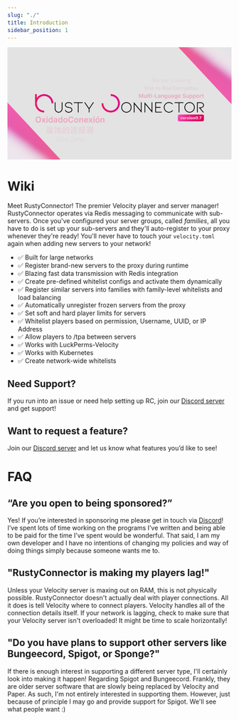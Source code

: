 ```yaml
---
slug: "./"
title: Introduction
sidebar_position: 1
---
```

![Aelysium Wordmark Image](https://github.com/Aelysium-Group/.github/blob/main/images/rustyconnector-wordmark.png?raw=true)
# Wiki
Meet RustyConnector! The premier Velocity player and server manager!
RustyConnector operates via Redis messaging to communicate with sub-servers. Once you've configured your server groups, called *families*, all you have to do is set up your sub-servers and they'll auto-register to your proxy whenever they're ready! You'll never have to touch your `velocity.toml` again when adding new servers to your network!


- ✅ Built for large networks
- ✅ Register brand-new servers to the proxy during runtime
- ✅ Blazing fast data transmission with Redis integration
- ✅ Create pre-defined whitelist configs and activate them dynamically
- ✅ Register similar servers into families with family-level whitelists and load balancing
- ✅ Automatically unregister frozen servers from the proxy
- ✅ Set soft and hard player limits for servers
- ✅ Whitelist players based on permission, Username, UUID, or IP Address
- ✅ Allow players to /tpa between servers
- ✅ Works with LuckPerms-Velocity
- ✅ Works with Kubernetes
- ✅ Create network-wide whitelists

## Need Support?
If you run into an issue or need help setting up RC, join our [Discord server](http://join.aelysium.group/) and get support!

## Want to request a feature?
Join our [Discord server](http://join.aelysium.group/) and let us know what features you’d like to see!

# FAQ

## “Are you open to being sponsored?”
Yes! If you’re interested in sponsoring me please get in touch via [Discord](https://join.aelysium.group)!
I’ve spent lots of time working on the programs I’ve written and being able to be paid for the time I’ve spent would be wonderful.
That said, I am my own developer and I have no intentions of changing my policies and way of doing things simply because someone wants me to.

## "RustyConnector is making my players lag!"
Unless your Velocity server is maxing out on RAM, this is not physically possible. RustyConnector doesn't actually deal with player connections. All it does is tell Velocity where to connect players. Velocity handles all of the connection details itself.
If your network is lagging, check to make sure that your Velocity server isn't overloaded! It might be time to scale horizontally!

## "Do you have plans to support other servers like Bungeecord, Spigot, or Sponge?"
If there is enough interest in supporting a different server type, I'll certainly look into making it happen!
Regarding Spigot and Bungeecord. Frankly, they are older server software that are slowly being replaced by Velocity and Paper. As such, I'm not entirely interested in supporting them. However, just because of principle I may go and provide support for Spigot. We'll see what people want :)